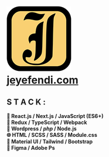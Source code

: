 # [![Logo](./jeyefendi.png)](https://www.jeyefendi.com)<br>[jeyefendi.com](https://jeyefendi.com)
## S T A C K :
<b>
🚀 React.js / Next.js / JavaScript (ES6+)<br>
💠 Redux / TypeScript / Webpack<br>
🧩 Wordpress / <i>php</i> / Node.js<br>
🌐 HTML / SCSS / SASS / Module.css<br>
🍭 Material UI / Tailwind / Bootstrap<br>
🎨 Figma / Adobe Ps
</b>
